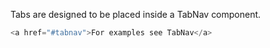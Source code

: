 Tabs are designed to be placed inside a TabNav component.
```js
<a href="#tabnav">For examples see TabNav</a>
```